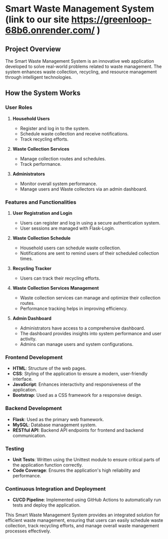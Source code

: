 # Smart Waste Management System (link to our site https://greenloop-68b6.onrender.com/ )



## Project Overview

The Smart Waste Management System is an innovative web application developed to solve real-world problems related to waste management. The system enhances waste collection, recycling, and resource management through intelligent technologies.

## How the System Works

### User Roles

1. **Household Users**
   - Register and log in to the system.
   - Schedule waste collection and receive notifications.
   - Track recycling efforts.

2. **Waste Collection Services**
   - Manage collection routes and schedules.
   - Track performance.

3. **Administrators**
   - Monitor overall system performance.
   - Manage users  and Waste collectors via an admin dashboard.

### Features and Functionalities

1. **User Registration and Login**
   - Users can register and log in using a secure authentication system.
   - User sessions are managed with Flask-Login.

2. **Waste Collection Schedule**
   - Household users can schedule waste collection.
   - Notifications are sent to remind users of their scheduled collection times.

3. **Recycling Tracker**
   - Users can track their recycling efforts.

4. **Waste Collection Services Management**
   - Waste collection services can manage and optimize their collection routes.
   - Performance tracking helps in improving efficiency.

5. **Admin Dashboard**
   - Administrators have access to a comprehensive dashboard.
   - The dashboard provides insights into system performance and user activity.
   - Admins can manage users and system configurations.

### Frontend Development

- **HTML**: Structure of the web pages.
- **CSS**: Styling of the application to ensure a modern, user-friendly interface.
- **JavaScript**: Enhances interactivity and responsiveness of the application.
- **Bootstrap**: Used as a CSS framework for a responsive design.

### Backend Development

- **Flask**: Used as the primary web framework.
- **MySQL**: Database management system.
- **RESTful API**: Backend API endpoints for frontend and backend communication.

### Testing

- **Unit Tests**: Written using the Unittest module to ensure critical parts of the application function correctly.
- **Code Coverage**: Ensures the application's high reliability and performance.

### Continuous Integration and Deployment

- **CI/CD Pipeline**: Implemented using GitHub Actions to automatically run tests and deploy the application.

This Smart Waste Management System provides an integrated solution for efficient waste management, ensuring that users can easily schedule waste collection, track recycling efforts, and manage overall waste management processes effectively.
